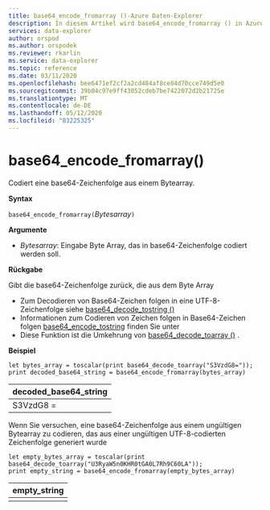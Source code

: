 ```yaml
---
title: base64_encode_fromarray ()-Azure Daten-Explorer
description: In diesem Artikel wird base64_encode_fromarray () in Azure Daten-Explorer beschrieben.
services: data-explorer
author: orspod
ms.author: orspodek
ms.reviewer: rkarlin
ms.service: data-explorer
ms.topic: reference
ms.date: 03/11/2020
ms.openlocfilehash: bee6471ef2cf2a2cd484af8ce84d70cce749d5e0
ms.sourcegitcommit: 39b04c97e9ff43052cdeb7be7422072d2b21725e
ms.translationtype: MT
ms.contentlocale: de-DE
ms.lasthandoff: 05/12/2020
ms.locfileid: "83225325"
---
```

# <a name="base64_encode_fromarray"></a>base64_encode_fromarray()

Codiert eine base64-Zeichenfolge aus einem Bytearray.

**Syntax**

`base64_encode_fromarray(`*Bytesarray*`)`

**Argumente**

* *Bytesarray*: Eingabe Byte Array, das in base64-Zeichenfolge codiert werden soll.

**Rückgabe**

Gibt die base64-Zeichenfolge zurück, die aus dem Byte Array

* Zum Decodieren von Base64-Zeichen folgen in eine UTF-8-Zeichenfolge siehe [base64_decode_tostring ()](base64_decode_tostringfunction.md)
* Informationen zum Codieren von Zeichen folgen in Base64-Zeichen folgen [base64_encode_tostring](base64_encode_tostringfunction.md) finden Sie unter
* Diese Funktion ist die Umkehrung von [base64_decode_toarray ()](base64_decode_toarrayfunction.md) .

**Beispiel**

<!-- csl: https://help.kusto.windows.net/Samples -->
```kusto
let bytes_array = toscalar(print base64_decode_toarray("S3VzdG8="));
print decoded_base64_string = base64_encode_fromarray(bytes_array)
```

|decoded_base64_string|
|---|
|S3VzdG8 =|


Wenn Sie versuchen, eine base64-Zeichenfolge aus einem ungültigen Bytearray zu codieren, das aus einer ungültigen UTF-8-codierten Zeichenfolge generiert wurde

<!-- csl: https://help.kusto.windows.net/Samples -->
```kusto
let empty_bytes_array = toscalar(print base64_decode_toarray("U3RyaW5n0KHR0tGA0L7Rh9C60LA"));
print empty_string = base64_encode_fromarray(empty_bytes_array)
```

|empty_string|
|---|
||
